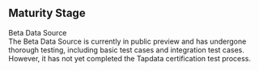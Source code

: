 ## Maturity Stage

<span class="tooltip">
  <span class="highlight-text">
    Beta Data Source
  </span>
  <div class="tooltip-content">
   The Beta Data Source is currently in public preview and has undergone thorough testing, including basic test cases and integration test cases. However, it has not yet completed the Tapdata certification test process.
  </div>
</span>